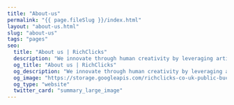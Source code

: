 ```yaml
---
title: "About-us"
permalink: "{{ page.fileSlug }}/index.html"
layout: "about-us.html"
slug: "about-us"
tags: "pages"
seo:
  title: "About us | RichClicks"
  description: "We innovate through human creativity by leveraging artificial intelligence. We are the human side of Digital Marketing and we are here for your digital growth."
  og_title: "About us | RichClicks"
  og_description: "We innovate through human creativity by leveraging artificial intelligence. We are the human side of Digital Marketing and we are here for your digital growth."
  og_image: "https://storage.googleapis.com/richclicks-co-uk-public-bucket/opengraph-sito/opengraphRC.jpg"
  og_type: "website"
  twitter_card: "summary_large_image"
---
```



